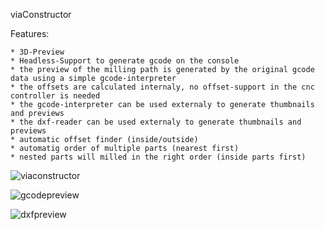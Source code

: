 viaConstructor

Features:

    * 3D-Preview
    * Headless-Support to generate gcode on the console
    * the preview of the milling path is generated by the original gcode data using a simple gcode-interpreter
    * the offsets are calculated internaly, no offset-support in the cnc controller is needed
    * the gcode-interpreter can be used externaly to generate thumbnails and previews
    * the dxf-reader can be used externaly to generate thumbnails and previews
    * automatic offset finder (inside/outside)
    * automatig order of multiple parts (nearest first)
    * nested parts will milled in the right order (inside parts first)

![viaconstructor](https://raw.githubusercontent.com/multigcs/viaconstructor/main/docs/viaconstructor.png)

![gcodepreview](https://raw.githubusercontent.com/multigcs/viaconstructor/main/docs/gcodepreview.png)

![dxfpreview](https://raw.githubusercontent.com/multigcs/viaconstructor/main/docs/dxfpreview.png)

